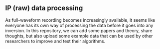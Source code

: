 ## IP (raw) data processing

As full-waveform recording becomes increasingly available, it seems like everyone has its own way of processing the data before it goes into any inversion.
In this repository, we can add some papers and theory, share thoughts, but also upload some example data that can be used by other researchers to improve and test their algorithms.
